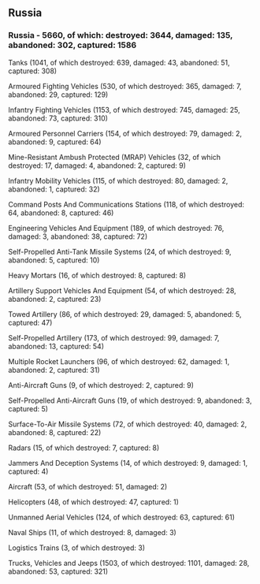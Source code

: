 
 
 ## Russia
 
 ### Russia - 5660, of which: destroyed: 3644, damaged: 135, abandoned: 302, captured: 1586

 

 

 Tanks (1041, of which destroyed: 639, damaged: 43, abandoned: 51, captured: 308)

 Armoured Fighting Vehicles (530, of which destroyed: 365, damaged: 7, abandoned: 29, captured: 129)

 Infantry Fighting Vehicles (1153, of which destroyed: 745, damaged: 25, abandoned: 73, captured: 310)

 Armoured Personnel Carriers (154, of which destroyed: 79, damaged: 2, abandoned: 9, captured: 64)

 Mine-Resistant Ambush Protected (MRAP) Vehicles (32, of which destroyed: 17, damaged: 4, abandoned: 2, captured: 9)

 Infantry Mobility Vehicles (115, of which destroyed: 80, damaged: 2, abandoned: 1, captured: 32)

 Command Posts And Communications Stations (118, of which destroyed: 64, abandoned: 8, captured: 46)

 Engineering Vehicles And Equipment (189, of which destroyed: 76, damaged: 3, abandoned: 38, captured: 72)

 Self-Propelled Anti-Tank Missile Systems (24, of which destroyed: 9, abandoned: 5, captured: 10)

 Heavy Mortars (16, of which destroyed: 8, captured: 8)

 Artillery Support Vehicles And Equipment (54, of which destroyed: 28, abandoned: 2, captured: 23)

 Towed Artillery (86, of which destroyed: 29, damaged: 5, abandoned: 5, captured: 47)

 Self-Propelled Artillery (173, of which destroyed: 99, damaged: 7, abandoned: 13, captured: 54)

 Multiple Rocket Launchers (96, of which destroyed: 62, damaged: 1, abandoned: 2, captured: 31)

 Anti-Aircraft Guns (9, of which destroyed: 2, captured: 9)

 Self-Propelled Anti-Aircraft Guns (19, of which destroyed: 9, abandoned: 3, captured: 5)

 Surface-To-Air Missile Systems (72, of which destroyed: 40, damaged: 2, abandoned: 8, captured: 22)

 Radars (15, of which destroyed: 7, captured: 8)

 Jammers And Deception Systems (14, of which destroyed: 9, damaged: 1, captured: 4)

 Aircraft (53, of which destroyed: 51, damaged: 2)

 Helicopters (48, of which destroyed: 47, captured: 1)

 Unmanned Aerial Vehicles (124, of which destroyed: 63, captured: 61)

 Naval Ships (11, of which destroyed: 8, damaged: 3)

 Logistics Trains (3, of which destroyed: 3)

 Trucks, Vehicles and Jeeps (1503, of which destroyed: 1101, damaged: 28, abandoned: 53, captured: 321)

